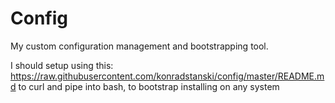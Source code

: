 # Config
My custom configuration management and bootstrapping tool.

I should setup using this: 
https://raw.githubusercontent.com/konradstanski/config/master/README.md
to curl and pipe into bash, to bootstrap installing on any system
